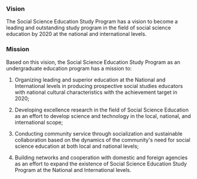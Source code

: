 ### Vision

The Social Science Education Study Program has a vision to become a leading and outstanding study program in the field of social science education by 2020 at the national and international levels.

### Mission

Based on this vision, the Social Science Education Study Program as an undergraduate education program has a mission to:

1. Organizing leading and superior education at the National and International levels in producing prospective social studies educators with national cultural characteristics with the achievement target in 2020;

2. Developing excellence research in the field of Social Science Education as an effort to develop science and technology in the local, national, and international scope;

3. Conducting community service through socialization and sustainable collaboration based on the dynamics of the community's need for social science education at both local and national levels; 

4. Building networks and cooperation with domestic and foreign agencies as an effort to expand the existence of Social Science Education Study Program at the National and International levels.